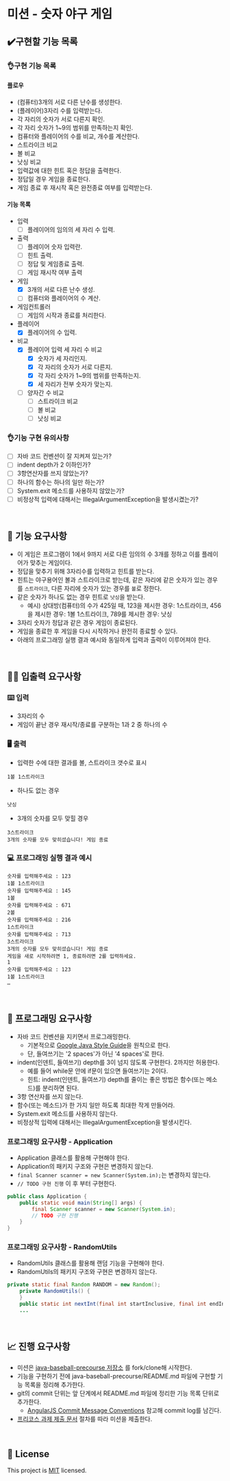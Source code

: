 # 미션 - 숫자 야구 게임

## ✔️구현할 기능 목록

### 👌구현 기능 목록
#### 플로우
- (컴퓨터)3개의 서로 다른 난수를 생성한다. 
- (플레이어)3자리 수를 입력받는다.
- 각 자리의 숫자가 서로 다른지 확인.
- 각 자리 숫자가 1~9의 범위를 만족하는지 확인.
- 컴퓨터와 플레이어의 수를 비교, 개수를 계산한다.
- 스트라이크 비교
- 볼 비교
- 낫싱 비교
- 입력값에 대한 힌트 혹은 정답을 출력한다.
- 정답일 경우 게임을 종료한다.
- 게임 종료 후 재시작 혹은 완전종료 여부를 입력받는다.

#### 기능 목록
-  입력
    - [ ] 플레이어의 임의의 세 자리 수 입력.
-  출력
	- [ ] 플레이어 숫자 입력란.
	- [ ] 힌트 출력.
	- [ ] 정답 및 게임종료 출력.
	- [ ] 게임 재시작 여부 출력
-  게임
    - [x] 3개의 서로 다른 난수 생성.
	- [ ] 컴퓨터와 플레이어의 수 계산.
-  게임컨트롤러
	- [ ] 게임의 시작과 종료를 처리한다.
-  플레이어
	- [x] 플레이어의 수 입력.
-  비교
    - [x] 플레이어 입력 세 자리 수 비교
	  - [x] 숫자가 세 자리인지.
	  - [x] 각 자리의 숫자가 서로 다른지.
	  - [x] 각 자리 숫자가 1~9의 범위를 만족하는지.
	  - [x] 세 자리가 전부 숫자가 맞는지.
	- [ ] 양자간 수 비교
	  - [ ] 스트라이크 비교
	  - [ ] 볼 비교
	  - [ ] 낫싱 비교

### 👌기능 구현 유의사항
* [ ] 자바 코드 컨벤션이 잘 지켜져 있는가?
* [ ] indent depth가 2 이하인가?
* [ ] 3항연산자를 쓰지 않았는가?
* [ ] 하나의 함수는 하나의 일만 하는가?
* [ ] System.exit 메소드를 사용하지 않았는가?
* [ ] 비정상적 입력에 대해서는 IllegalArgumentException을 발생시켰는가?

<br>


## 🚀 기능 요구사항
- 이 게임은 프로그램이 1에서 9까지 서로 다른 임의의 수 3개를 정하고 이를 플레이어가 맞추는 게임이다.
- 정답을 맞추기 위해 3자리수를 입력하고 힌트를 받는다.
- 힌트는 야구용어인 볼과 스트라이크로 받는데, 같은 자리에 같은 숫자가 있는 경우를 `스트라이크`, 다른 자리에 숫자가 있는 경우를 `볼`로 정한다.
- 같은 숫자가 하나도 없는 경우 힌트로 `낫싱`을 받는다.
  - 예시) 상대방(컴퓨터)의 수가 425일 때, 123을 제시한 경우: 1스트라이크, 456을 제시한 경우: 1볼 1스트라이크, 789를 제시한 경우: 낫싱
- 3자리 숫자가 정답과 같은 경우 게임이 종료된다.
- 게임을 종료한 후 게임을 다시 시작하거나 완전히 종료할 수 있다.
- 아래의 프로그래밍 실행 결과 예시와 동일하게 입력과 출력이 이루어져야 한다.

<br>

## ✍🏻 입출력 요구사항
### ⌨️ 입력
- 3자리의 수
- 게임이 끝난 경우 재시작/종료를 구분하는 1과 2 중 하나의 수

### 🖥 출력
- 입력한 수에 대한 결과를 볼, 스트라이크 갯수로 표시
```
1볼 1스트라이크
```
- 하나도 없는 경우 
```
낫싱
```
- 3개의 숫자를 모두 맞힐 경우
```
3스트라이크
3개의 숫자를 모두 맞히셨습니다! 게임 종료
```

### 💻 프로그래밍 실행 결과 예시
```
숫자를 입력해주세요 : 123
1볼 1스트라이크
숫자를 입력해주세요 : 145
1볼
숫자를 입력해주세요 : 671
2볼
숫자를 입력해주세요 : 216
1스트라이크
숫자를 입력해주세요 : 713
3스트라이크
3개의 숫자를 모두 맞히셨습니다! 게임 종료
게임을 새로 시작하려면 1, 종료하려면 2를 입력하세요.
1
숫자를 입력해주세요 : 123
1볼 1스트라이크
… 
```

<br>

## 🎱 프로그래밍 요구사항
- 자바 코드 컨벤션을 지키면서 프로그래밍한다.
  - 기본적으로 [Google Java Style Guide](https://google.github.io/styleguide/javaguide.html)을 원칙으로 한다.
  - 단, 들여쓰기는 '2 spaces'가 아닌 '4 spaces'로 한다.
- indent(인덴트, 들여쓰기) depth를 3이 넘지 않도록 구현한다. 2까지만 허용한다.
  - 예를 들어 while문 안에 if문이 있으면 들여쓰기는 2이다.
  - 힌트: indent(인덴트, 들여쓰기) depth를 줄이는 좋은 방법은 함수(또는 메소드)를 분리하면 된다.
- 3항 연산자를 쓰지 않는다.
- 함수(또는 메소드)가 한 가지 일만 하도록 최대한 작게 만들어라.
- System.exit 메소드를 사용하지 않는다.
- 비정상적 입력에 대해서는 IllegalArgumentException을 발생시킨다.

### 프로그래밍 요구사항 - Application
- Application 클래스를 활용해 구현해야 한다.
- Application의 패키지 구조와 구현은 변경하지 않는다.
- `final Scanner scanner = new Scanner(System.in);`는 변경하지 않는다.
- `// TODO 구현 진행` 이 후 부터 구현한다.

```java
public class Application {
    public static void main(String[] args) {
        final Scanner scanner = new Scanner(System.in);
        // TODO 구현 진행
    }
}
```

### 프로그래밍 요구사항 - RandomUtils
- RandomUtils 클래스를 활용해 랜덤 기능을 구현해야 한다.
- RandomUtils의 패키지 구조와 구현은 변경하지 않는다.

```java
private static final Random RANDOM = new Random();
    private RandomUtils() {
    }
    public static int nextInt(final int startInclusive, final int endInclusive) {
    ...
```

<br>

## 📈 진행 요구사항
- 미션은 [java-baseball-precourse 저장소](https://github.com/woowacourse/java-baseball-precourse) 를 fork/clone해 시작한다.
- 기능을 구현하기 전에 java-baseball-precourse/README.md 파일에 구현할 기능 목록을 정리해 추가한다.
- git의 commit 단위는 앞 단계에서 README.md 파일에 정리한 기능 목록 단위로 추가한다.
  - [AngularJS Commit Message Conventions](https://gist.github.com/stephenparish/9941e89d80e2bc58a153) 참고해 commit log를 남긴다.
- [프리코스 과제 제출 문서](https://github.com/woowacourse/woowacourse-docs/tree/master/precourse) 절차를 따라 미션을 제출한다.

<br>

## 📝 License

This project is [MIT](https://github.com/woowacourse/java-baseball-precourse/blob/master/LICENSE) licensed.
